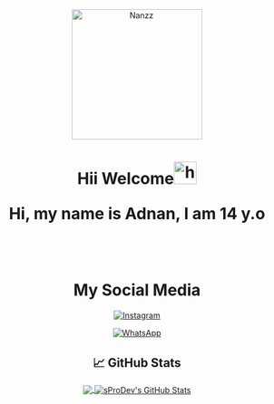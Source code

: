 <div align="center">
<img src="https://telegra.ph/file/badb018177664ea8d3116.jpg" alt="Nanzz" width="230" />
<h1 align="center">Hii Welcome<img src="https://user-images.githubusercontent.com/1303154/88677602-1635ba80-d120-11ea-84d8-d263ba5fc3c0.gif" width="40px" alt="hi">

Hi, my name is Adnan, I am 14 y.o

<br>

# My Social Media

[![Instagram](https://img.shields.io/badge/Instagram-E4405F?style=for-the-badge&logo=instagram&logoColor=white)](https://instagram.com/nanzzxyz)

[![WhatsApp](https://img.shields.io/badge/WhatsApp-25D366?style=for-the-badge&logo=whatsapp&logoColor=white)](https://wa.me/6282140059454)

## &#x1f4c8; GitHub Stats

<a href="https://github.com/Nanzz681">

  <img align="center" src="https://github-readme-stats.vercel.app/api/top-langs/?username=Fauzibanh&layout=compact&hide_border=true" />

</a>

<a href="https://github.com/Nanzz681">

  <img align="center" src="https://github-readme-stats.vercel.app/api?username=Fauzibanh&count_private=true&show_icons=true&hide_border=true&custom_title=My%20Github%20Stats&include_all_commits=true&hide=issues" alt="sProDev's GitHub Stats" />

</a>
